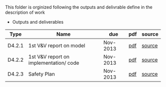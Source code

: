 This folder is orginized following the outputs and delivrable define in the description of work

* Outputs and deliverables

 Type   | Name                                                     | due      | pdf | source
----|----|----|---|---
 D4.2.1 | 1st V&V report on model | Nov-2013 | [pdf](https://github.com/openETCS/validation/blob/master/Reports/D4.2/D4.2.1-VV-Model/D4.2.1.pdf?raw=true)  | [source](https://github.com/openETCS/validation/blob/master/Reports/D4.2/D4.2.1-VV-Model/D4.2.1.tex)
 D4.2.2 | 1st V&V report on implementation/ code | Nov-2013 | [pdf](https://github.com/openETCS/validation/blob/master/Reports/D4.2/D4.2.2-VV-Implementation/D4.2.2.pdf?raw=true)  | [source](https://github.com/openETCS/validation/blob/master/Reports/D4.2/D4.2.2-VV-Implementation/D4.2.2.tex) 
 D4.2.3 | Safety Plan | Nov-2013 | [pdf](https://github.com/openETCS/validation/blob/master/Reports/D4.2/D.4.2.3-VV-Hazard-and-Risk/OpenETCS_D-4-2-3_Hazard-and-Risk-Analysis-Methodology.pdf?raw=true) | [source](https://github.com/openETCS/validation/blob/master/Reports/D4.2/D.4.2.3-VV-Hazard-and-Risk/OpenETCS_D-4-2-3_Hazard-and-Risk-Analysis-Methodology.tex)
 
